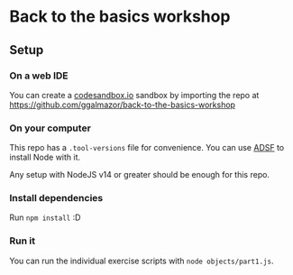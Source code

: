 # Back to the basics workshop

## Setup

### On a web IDE

You can create a [codesandbox.io](https://codesandbox.io/) sandbox by importing the repo at https://github.com/ggalmazor/back-to-the-basics-workshop

### On your computer

This repo has a `.tool-versions` file for convenience. You can use [ADSF](https://asdf-vm.com/) to install Node with it. 

Any setup with NodeJS v14 or greater should be enough for this repo.

### Install dependencies

Run `npm install` :D

### Run it

You can run the individual exercise scripts with `node objects/part1.js`.


